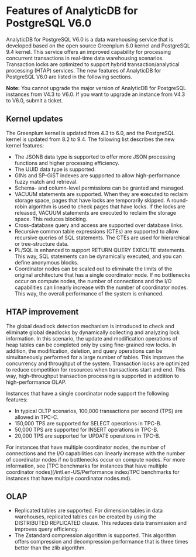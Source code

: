 # Features of AnalyticDB for PostgreSQL V6.0

AnalyticDB for PostgreSQL V6.0 is a data warehousing service that is developed based on the open source Greenplum 6.0 kernel and PostgreSQL 9.4 kernel. This service offers an improved capability for processing concurrent transactions in real-time data warehousing scenarios. Transaction locks are optimized to support hybrid transaction/analytical processing \(HTAP\) services. The new features of AnalyticDB for PostgreSQL V6.0 are listed in the following sections.

**Note:** You cannot upgrade the major version of AnalyticDB for PostgreSQL instances from V4.3 to V6.0. If you want to upgrade an instance from V4.3 to V6.0, submit a ticket.

## Kernel updates

The Greenplum kernel is updated from 4.3 to 6.0, and the PostgreSQL kernel is updated from 8.2 to 9.4. The following list describes the new kernel features:

-   The JSONB data type is supported to offer more JSON processing functions and higher processing efficiency.
-   The UUID data type is supported.
-   GINs and SP-GiST indexes are supported to allow high-performance fuzzy match and retrieval.
-   Schema- and column-level permissions can be granted and managed.
-   VACUUM statements are supported. When they are executed to reclaim storage space, pages that have locks are temporarily skipped. A round-robin algorithm is used to check pages that have locks. If the locks are released, VACUUM statements are executed to reclaim the storage space. This reduces blocking.
-   Cross-database query and access are supported over database links.
-   Recursive common table expressions \(CTEs\) are supported to allow recursive queries of SQL statements. The CTEs are used for hierarchical or tree-structure data.
-   PL/SQL is enhanced to support RETURN QUERY EXECUTE statements. This way, SQL statements can be dynamically executed, and you can define anonymous blocks.
-   Coordinator nodes can be scaled out to eliminate the limits of the original architecture that has a single coordinator node. If no bottlenecks occur on compute nodes, the number of connections and the I/O capabilities can linearly increase with the number of coordinator nodes. This way, the overall performance of the system is enhanced.

## HTAP improvement

The global deadlock detection mechanism is introduced to check and eliminate global deadlocks by dynamically collecting and analyzing lock information. In this scenario, the update and modification operations of heap tables can be completed only by using fine-grained row locks. In addition, the modification, deletion, and query operations can be simultaneously performed for a large number of tables. This improves the concurrency and throughput of the system. Transaction locks are optimized to reduce competition for resources when transactions start and end. This way, high-throughput transaction processing is supported in addition to high-performance OLAP.

Instances that have a single coordinator node support the following features:

-   In typical OLTP scenarios, 100,000 transactions per second \(TPS\) are allowed in TPC-C.
-   150,000 TPS are supported for SELECT operations in TPC-B.
-   50,000 TPS are supported for INSERT operations in TPC-B.
-   20,000 TPS are supported for UPDATE operations in TPC-B.

For instances that have multiple coordinator nodes, the number of connections and the I/O capabilities can linearly increase with the number of coordinator nodes if no bottlenecks occur on compute nodes. For more information, see [TPC benchmarks for instances that have multiple coordinator nodes](/intl.en-US/Performance index/TPC benchmarks for instances that have multiple coordinator nodes.md).

## OLAP

-   Replicated tables are supported. For dimension tables in data warehouses, replicated tables can be created by using the DISTRIBUTED REPLICATED clause. This reduces data transmission and improves query efficiency.
-   The Zstandard compression algorithm is supported. This algorithm offers compression and decompression performance that is three times better than the zlib algorithm.

